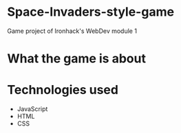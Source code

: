 # Space-Invaders-style-game
Game project of Ironhack's WebDev module 1

# What the game is about

# Technologies used
- JavaScript
- HTML
- CSS

